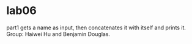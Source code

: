 # lab06
part1 gets a name as input, then concatenates it with itself and prints it.
Group: Haiwei Hu and Benjamin Douglas.
